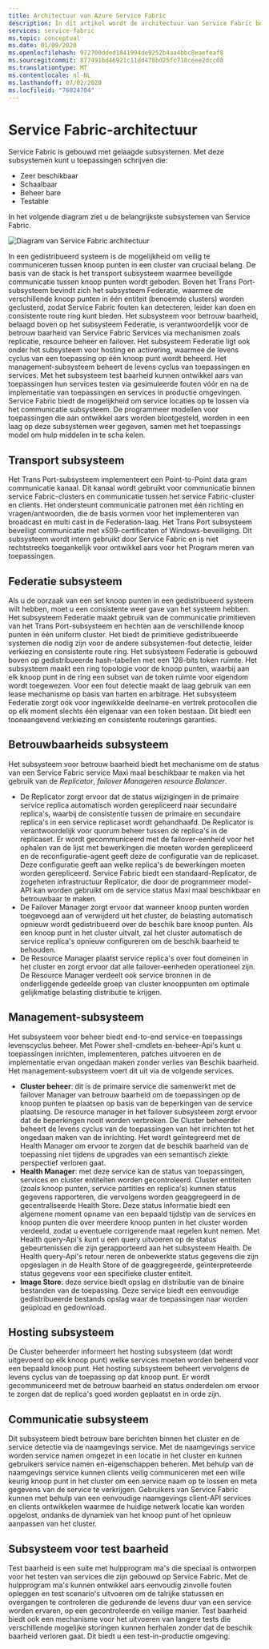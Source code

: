 ```yaml
---
title: Architectuur van Azure Service Fabric
description: In dit artikel wordt de architectuur van Service Fabric beschreven, een platform voor gedistribueerde systemen dat wordt gebruikt voor het bouwen van schaal bare, betrouw bare en eenvoudig te beheren toepassingen voor de Cloud.
services: service-fabric
ms.topic: conceptual
ms.date: 01/09/2020
ms.openlocfilehash: 972700dded1841994de9252b4aa4bbc8eaefeaf8
ms.sourcegitcommit: 877491bd46921c11dd478bd25fc718ceee2dcc08
ms.translationtype: MT
ms.contentlocale: nl-NL
ms.lasthandoff: 07/02/2020
ms.locfileid: "76024704"
---
```

# <a name="service-fabric-architecture"></a>Service Fabric-architectuur

Service Fabric is gebouwd met gelaagde subsystemen. Met deze subsystemen kunt u toepassingen schrijven die:

* Zeer beschikbaar
* Schaalbaar
* Beheer bare
* Testable

In het volgende diagram ziet u de belangrijkste subsystemen van Service Fabric.

![Diagram van Service Fabric architectuur](media/service-fabric-architecture/service-fabric-architecture.png)

In een gedistribueerd systeem is de mogelijkheid om veilig te communiceren tussen knoop punten in een cluster van cruciaal belang. De basis van de stack is het transport subsysteem waarmee beveiligde communicatie tussen knoop punten wordt geboden. Boven het Trans Port-subsysteem bevindt zich het subsysteem Federatie, waarmee de verschillende knoop punten in één entiteit (benoemde clusters) worden geclusterd, zodat Service Fabric fouten kan detecteren, leider kan doen en consistente route ring kunt bieden. Het subsysteem voor betrouw baarheid, belaagd boven op het subsysteem Federatie, is verantwoordelijk voor de betrouw baarheid van Service Fabric Services via mechanismen zoals replicatie, resource beheer en failover. Het subsysteem Federatie ligt ook onder het subsysteem voor hosting en activering, waarmee de levens cyclus van een toepassing op één knoop punt wordt beheerd. Het management-subsysteem beheert de levens cyclus van toepassingen en services. Met het subsysteem test baarheid kunnen ontwikkel aars van toepassingen hun services testen via gesimuleerde fouten vóór en na de implementatie van toepassingen en services in productie omgevingen. Service Fabric biedt de mogelijkheid om service locaties op te lossen via het communicatie subsysteem. De programmeer modellen voor toepassingen die aan ontwikkel aars worden blootgesteld, worden in een laag op deze subsystemen weer gegeven, samen met het toepassings model om hulp middelen in te scha kelen.

## <a name="transport-subsystem"></a>Transport subsysteem

Het Trans Port-subsysteem implementeert een Point-to-Point data gram communicatie kanaal. Dit kanaal wordt gebruikt voor communicatie binnen service Fabric-clusters en communicatie tussen het service Fabric-cluster en clients. Het ondersteunt communicatie patronen met één richting en vragen/antwoorden, die de basis vormen voor het implementeren van broadcast en multi cast in de Federation-laag. Het Trans Port subsysteem beveiligt communicatie met x509-certificaten of Windows-beveiliging. Dit subsysteem wordt intern gebruikt door Service Fabric en is niet rechtstreeks toegankelijk voor ontwikkel aars voor het Program meren van toepassingen.

## <a name="federation-subsystem"></a>Federatie subsysteem

Als u de oorzaak van een set knoop punten in een gedistribueerd systeem wilt hebben, moet u een consistente weer gave van het systeem hebben. Het subsysteem Federatie maakt gebruik van de communicatie primitieven van het Trans Port-subsysteem en hechten aan de verschillende knoop punten in één uniform cluster. Het biedt de primitieve gedistribueerde systemen die nodig zijn voor de andere subsystemen-fout detectie, leider verkiezing en consistente route ring. Het subsysteem Federatie is gebouwd boven op gedistribueerde hash-tabellen met een 128-bits token ruimte. Het subsysteem maakt een ring topologie voor de knoop punten, waarbij aan elk knoop punt in de ring een subset van de token ruimte voor eigendom wordt toegewezen. Voor een fout detectie maakt de laag gebruik van een lease mechanisme op basis van harten en arbitrage. Het subsysteem Federatie zorgt ook voor ingewikkelde deelname-en vertrek protocollen die op elk moment slechts één eigenaar van een token bestaan. Dit biedt een toonaangevend verkiezing en consistente routerings garanties.

## <a name="reliability-subsystem"></a>Betrouwbaarheids subsysteem

Het subsysteem voor betrouw baarheid biedt het mechanisme om de status van een Service Fabric service Maxi maal beschikbaar te maken via het gebruik van de *Replicator*, *failover Manager*en *resource Balancer*.

* De Replicator zorgt ervoor dat de status wijzigingen in de primaire service replica automatisch worden gerepliceerd naar secundaire replica's, waarbij de consistentie tussen de primaire en secundaire replica's in een service replicaset wordt gehandhaafd. De Replicator is verantwoordelijk voor quorum beheer tussen de replica's in de replicaset. Er wordt gecommuniceerd met de failover-eenheid voor het ophalen van de lijst met bewerkingen die moeten worden gerepliceerd en de reconfiguratie-agent geeft deze de configuratie van de replicaset. Deze configuratie geeft aan welke replica's de bewerkingen moeten worden gerepliceerd. Service Fabric biedt een standaard-Replicator, de zogeheten infrastructuur Replicator, die door de programmeer model-API kan worden gebruikt om de service status Maxi maal beschikbaar en betrouwbaar te maken.
* De Failover Manager zorgt ervoor dat wanneer knoop punten worden toegevoegd aan of verwijderd uit het cluster, de belasting automatisch opnieuw wordt gedistribueerd over de beschik bare knoop punten. Als een knoop punt in het cluster uitvalt, zal het cluster automatisch de service replica's opnieuw configureren om de beschik baarheid te behouden.
* De Resource Manager plaatst service replica's over fout domeinen in het cluster en zorgt ervoor dat alle failover-eenheden operationeel zijn. De Resource Manager verdeelt ook service bronnen in de onderliggende gedeelde groep van cluster knooppunten om optimale gelijkmatige belasting distributie te krijgen.

## <a name="management-subsystem"></a>Management-subsysteem

Het subsysteem voor beheer biedt end-to-end service-en toepassings levenscyclus beheer. Met Power shell-cmdlets en-beheer-Api's kunt u toepassingen inrichten, implementeren, patches uitvoeren en de implementatie ervan ongedaan maken zonder verlies van Beschik baarheid. Het management-subsysteem voert dit uit via de volgende services.

* **Cluster beheer**: dit is de primaire service die samenwerkt met de failover Manager van betrouw baarheid om de toepassingen op de knoop punten te plaatsen op basis van de beperkingen van de service plaatsing. De resource manager in het failover subsysteem zorgt ervoor dat de beperkingen nooit worden verbroken. De Cluster beheerder beheert de levens cyclus van de toepassingen van het inrichten tot het ongedaan maken van de inrichting. Het wordt geïntegreerd met de Health Manager om ervoor te zorgen dat de beschik baarheid van de toepassing niet tijdens de upgrades van een semantisch ziekte perspectief verloren gaat.
* **Health Manager**: met deze service kan de status van toepassingen, services en cluster entiteiten worden gecontroleerd. Cluster entiteiten (zoals knoop punten, service partities en replica's) kunnen status gegevens rapporteren, die vervolgens worden geaggregeerd in de gecentraliseerde Health Store. Deze status informatie biedt een algemene moment opname van een bepaald tijdstip van de services en knoop punten die over meerdere knoop punten in het cluster worden verdeeld, zodat u eventuele corrigerende maat regelen kunt nemen. Met Health query-Api's kunt u een query uitvoeren op de status gebeurtenissen die zijn gerapporteerd aan het subsysteem Health. De Health query-Api's retour neren de onbewerkte status gegevens die zijn opgeslagen in de Health Store of de geaggregeerde, geïnterpreteerde status gegevens voor een specifieke cluster entiteit.
* **Image Store**: deze service biedt opslag en distributie van de binaire bestanden van de toepassing. Deze service biedt een eenvoudige gedistribueerde bestands opslag waar de toepassingen naar worden geüpload en gedownload.

## <a name="hosting-subsystem"></a>Hosting subsysteem

De Cluster beheerder informeert het hosting subsysteem (dat wordt uitgevoerd op elk knoop punt) welke services moeten worden beheerd voor een bepaald knoop punt. Het hosting subsysteem beheert vervolgens de levens cyclus van de toepassing op dat knoop punt. Er wordt gecommuniceerd met de betrouw baarheid en status onderdelen om ervoor te zorgen dat de replica's goed worden geplaatst en in orde zijn.

## <a name="communication-subsystem"></a>Communicatie subsysteem

Dit subsysteem biedt betrouw bare berichten binnen het cluster en de service detectie via de naamgevings service. Met de naamgevings service worden service namen omgezet in een locatie in het cluster en kunnen gebruikers service namen en-eigenschappen beheren. Met behulp van de naamgevings service kunnen clients veilig communiceren met een wille keurig knoop punt in het cluster om een service naam op te lossen en meta gegevens van de service te verkrijgen. Gebruikers van Service Fabric kunnen met behulp van een eenvoudige naamgevings client-API services en clients ontwikkelen waarmee de huidige netwerk locatie kan worden opgelost, ondanks de dynamiek van het knoop punt of het opnieuw aanpassen van het cluster.

## <a name="testability-subsystem"></a>Subsysteem voor test baarheid

Test baarheid is een suite met hulpprogram ma's die speciaal is ontworpen voor het testen van services die zijn gebouwd op Service Fabric. Met de hulpprogram ma's kunnen ontwikkel aars eenvoudig zinvolle fouten opleggen en test scenario's uitvoeren om de talrijke statussen en overgangen te controleren die gedurende de levens duur van een service worden ervaren, op een gecontroleerde en veilige manier. Test baarheid biedt ook een mechanisme voor het uitvoeren van langere tests die verschillende mogelijke storingen kunnen herhalen zonder dat de beschik baarheid verloren gaat. Dit biedt u een test-in-productie omgeving.
